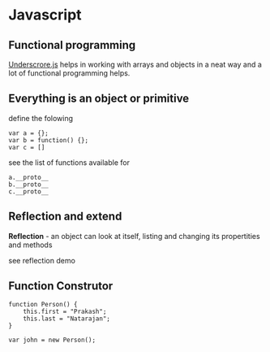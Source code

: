 # Javascript

## Functional programming

[Underscrore.js](http://underscorejs.org/docs/underscore.html) helps in working  with arrays and objects in a neat way and a lot of functional programming helps. 

## Everything is an object or primitive

define the folowing
```
var a = {};
var b = function() {};
var c = []
```

see the list of functions available for 
```
a.__proto__
b.__proto__
c.__proto__
```

## Reflection and extend

**Reflection** - an object can look at itself, listing and changing its propertities and methods

see reflection demo

## Function Construtor
```
function Person() {
	this.first = "Prakash";
	this.last = "Natarajan";
}

var john = new Person();
```



